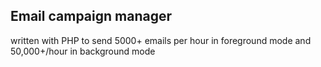 ## Email campaign manager 

written with PHP to send 5000+ emails per hour
in foreground mode and 50,000+/hour in background mode
